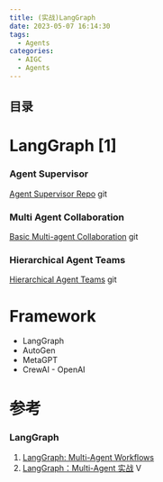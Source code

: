 ```yaml
---
title: (实战)LangGraph
date: 2023-05-07 16:14:30
tags:
  - Agents
categories:
  - AIGC  
  - Agents
---
```


<p></p>
<!-- more -->

## 目录
<!-- toc -->

#  LangGraph [1]
### Agent Supervisor
[Agent Supervisor Repo](https://github.com/langchain-ai/langgraph/blob/main/examples/multi_agent/agent_supervisor.ipynb) git

### Multi Agent Collaboration
[Basic Multi-agent Collaboration](https://github.com/langchain-ai/langgraph/blob/main/examples/multi_agent/multi-agent-collaboration.ipynb) git

### Hierarchical Agent Teams
[Hierarchical Agent Teams](https://github.com/langchain-ai/langgraph/blob/main/examples/multi_agent/hierarchical_agent_teams.ipynb) git



# Framework
+ LangGraph
+ AutoGen
+ MetaGPT
+ CrewAI - OpenAI

# 参考
### LangGraph
1. [LangGraph: Multi-Agent Workflows](https://blog.langchain.dev/langgraph-multi-agent-workflows/)
2. [LangGraph：Multi-Agent 实战](https://www.bilibili.com/video/BV1F541117kW/) V

